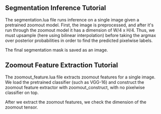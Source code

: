 ## Segmentation Inference Tutorial

The segmentation.lua file runs inference on a single image given a pretrained zoomout model. First, the image is preprocessed, and after it's run through the zoomout model it has a dimension of W/4 x H/4. Thus, we must upsample (here using bilinear interpolation) before taking the argmax over posterior probabilities in order to find the predicted pixelwise labels.

The final segmentation mask is saved as an image.

## Zoomout Feature Extraction Tutorial

The zoomout_feature.lua file extracts zoomout features for a single image. We load the pretrained classifier (such as VGG-16) and construct the zoomout feature extractor with zoomout_construct, with no pixelwise classifier on top. 

After we extract the zoomout features, we check the dimension of the zoomout tensor.

 
